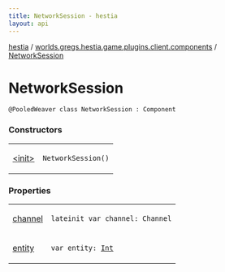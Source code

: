 ```yaml
---
title: NetworkSession - hestia
layout: api
---
```


<div class='api-docs-breadcrumbs'><a href="../../index.html">hestia</a> / <a href="../index.html">worlds.gregs.hestia.game.plugins.client.components</a> / <a href="./index.html">NetworkSession</a></div>

# NetworkSession

<div class="signature"><code><span class="identifier">@PooledWeaver</span> <span class="keyword">class </span><span class="identifier">NetworkSession</span>&nbsp;<span class="symbol">:</span>&nbsp;<span class="identifier">Component</span></code></div>

### Constructors

<table class="api-docs-table">
<tbody>
<tr>
<td markdown="1">

<a href="-init-.html">&lt;init&gt;</a>


</td>
<td markdown="1">
<div class="signature"><code><span class="identifier">NetworkSession</span><span class="symbol">(</span><span class="symbol">)</span></code></div>

</td>
</tr>
</tbody>
</table>

### Properties

<table class="api-docs-table">
<tbody>
<tr>
<td markdown="1">

<a href="channel.html">channel</a>


</td>
<td markdown="1">
<div class="signature"><code><span class="keyword">lateinit</span> <span class="keyword">var </span><span class="identifier">channel</span><span class="symbol">: </span><span class="identifier">Channel</span></code></div>

</td>
</tr>
<tr>
<td markdown="1">

<a href="entity.html">entity</a>


</td>
<td markdown="1">
<div class="signature"><code><span class="keyword">var </span><span class="identifier">entity</span><span class="symbol">: </span><a href="https://kotlinlang.org/api/latest/jvm/stdlib/kotlin/-int/index.html"><span class="identifier">Int</span></a></code></div>

</td>
</tr>
</tbody>
</table>
